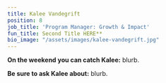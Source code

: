 ```yaml
---
title: Kalee Vandegrift
position: 8
job_title: 'Program Manager: Growth & Impact'
fun_title: Second Title HERE**
bio_image: "/assets/images/kalee-vandegrift.jpg"
---
```


**On the weekend you can catch Kalee:** blurb.

**Be sure to ask Kalee about:** blurb.
